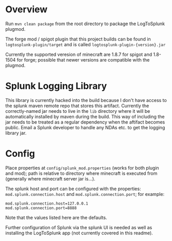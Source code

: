 # Overview

Run `mvn clean package` from the root directory to package the LogToSplunk plugmod.

The forge mod / spigot plugin that this project builds can be found in `logtosplunk-plugin/target` and is called `logtosplunk-plugin-{version}.jar`

Currently the supported veresion of minecraft are 1.8.7 for spigot and 1.8-1504 for forge; possible that newer versions are compatible with the plugmod.

# Splunk Logging Library

This library is currently hacked into the build because I don't have access to the splunk maven remote repo that stores this artifact. Currently the correctly-named jar needs to live in the `lib` directory where it will be automatically installed by maven during the build. This way of including the jar needs to be treated as a regular dependency when the aftifact becomes public. Email a Splunk developer to handle any NDAs etc. to get the logging library jar.

# Config

Place properties at `config/splunk_mod.properties` (works for both plugin and mod); path is relative to directory where minecraft is executed from (generally where minecraft server jar is...).

The splunk host and port can be configured with the properties: `mod.splunk.connection.host` and `mod.splunk.connection.port`; for example:

```
mod.splunk.connection.host=127.0.0.1
mod.splunk.connection.port=8888
```

Note that the values listed here are the defaults.

Further configuration of Splunk via the splunk UI is needed as well as installing the LogToSplunk app (not currently covered in this readme).

